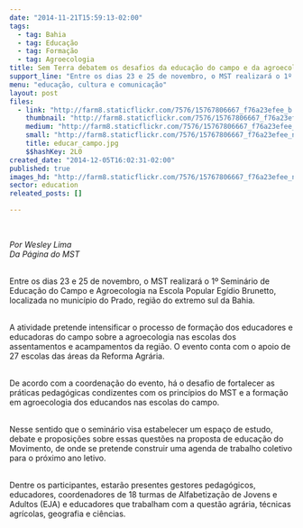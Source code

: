 ```yaml
---
date: "2014-11-21T15:59:13-02:00"
tags:
  - tag: Bahia
  - tag: Educação
  - tag: Formação
  - tag: Agroecologia
title: Sem Terra debatem os desafios da educação do campo e da agroecologia
support_line: "Entre os dias 23 e 25 de novembro, o MST realizará o 1º Seminário de Educação do Campo e Agroecologia na Escola Popular Egídio Brunetto."
menu: "educação, cultura e comunicação"
layout: post
files:
  - link: "http://farm8.staticflickr.com/7576/15767806667_f76a23efee_b.jpg"
    thumbnail: "http://farm8.staticflickr.com/7576/15767806667_f76a23efee_t.jpg"
    medium: "http://farm8.staticflickr.com/7576/15767806667_f76a23efee_z.jpg"
    small: "http://farm8.staticflickr.com/7576/15767806667_f76a23efee_n.jpg"
    title: educar_campo.jpg
    $$hashKey: 2L0
created_date: "2014-12-05T16:02:31-02:00"
published: true
images_hd: "http://farm8.staticflickr.com/7576/15767806667_f76a23efee_n.jpg"
sector: education
releated_posts: []

---
```

<div id="content-header">
<div id="content-title">
<p>&nbsp;</p>
</div>
</div>

<div id="content-area">
<div id="default-content">
<div id="node-16766">
<div>
<div>
<p><em>Por Wesley Lima<br />
Da P&aacute;gina do MST</em></p>

<p><br />
Entre os dias 23 e 25 de novembro, o MST realizar&aacute; o 1&ordm; Semin&aacute;rio de Educa&ccedil;&atilde;o do Campo e Agroecologia na Escola Popular Eg&iacute;dio Brunetto, localizada no munic&iacute;pio do Prado, regi&atilde;o do extremo sul da Bahia.</p>

<p><br />
A atividade pretende intensificar o processo de forma&ccedil;&atilde;o dos educadores e educadoras do campo sobre a agroecologia nas escolas dos assentamentos e acampamentos da regi&atilde;o. O evento conta com o apoio de 27 escolas das &aacute;reas da Reforma Agr&aacute;ria.</p>

<p><br />
De acordo com a coordena&ccedil;&atilde;o do evento, h&aacute; o desafio de fortalecer as pr&aacute;ticas pedag&oacute;gicas condizentes com os princ&iacute;pios do MST e a forma&ccedil;&atilde;o em agroecologia dos educandos nas escolas do campo.&nbsp;</p>

<p><br />
Nesse sentido que o semin&aacute;rio visa estabelecer um espa&ccedil;o de estudo, debate e proposi&ccedil;&otilde;es sobre essas quest&otilde;es na proposta de educa&ccedil;&atilde;o do Movimento, de onde se pretende construir uma agenda de trabalho coletivo para o pr&oacute;ximo ano letivo.</p>

<p><br />
Dentre os participantes, estar&atilde;o presentes gestores pedag&oacute;gicos, educadores, coordenadores de 18 turmas de Alfabetiza&ccedil;&atilde;o de Jovens e Adultos (EJA) e educadores que trabalham com a quest&atilde;o agr&aacute;ria, t&eacute;cnicas agr&iacute;colas, geografia e ci&ecirc;ncias.</p>
</div>
</div>
</div>
</div>
</div>

